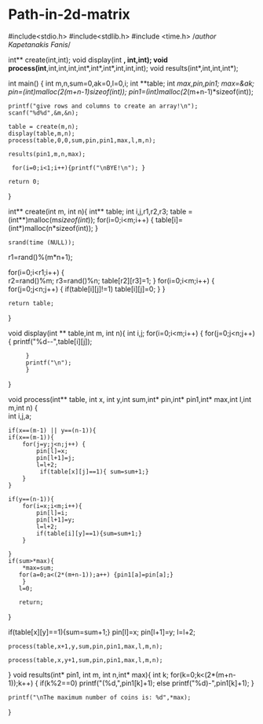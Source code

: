 # Path-in-2d-matrix 

#include<stdio.h>
#include<stdlib.h>
#include <time.h>
/*author Kapetanakis Fanis*/

int** create(int,int);
void display(int **, int,int);
void process(int**,int,int,int,int*,int*,int*,int,int,int);
void results(int*,int,int,int*);

int main()
{
	int m,n,sum=0,ak=0,l=0,i;
	int **table;
	int *max,*pin,*pin1;
	max=&ak;
	pin=(int*)malloc(2*(m+n-1)*sizeof(int));
	pin1=(int*)malloc(2*(m+n-1)*sizeof(int));
	
    printf("give rows and columns to create an array!\n");
	scanf("%d%d",&m,&n);
		
    table = create(m,n);	
    display(table,m,n);	
    process(table,0,0,sum,pin,pin1,max,l,m,n);
    
	results(pin1,m,n,max);
	
     for(i=0;i<1;i++){printf("\nBYE!\n"); }
    
	return 0;
}

int** create(int m, int n){
	int** table;
	int i,j,r1,r2,r3;
	table = (int**)malloc(m*sizeof(int*));
	for(i=0;i<m;i++)
	{
		table[i]=(int*)malloc(n*sizeof(int));
	} 
	
	srand(time (NULL));
   r1=rand()%(m*n+1);
   
   for(i=0;i<r1;i++)
   {  
      r2=rand()%m;
      r3=rand()%n;
      table[r2][r3]=1;
   }
   for(i=0;i<m;i++)
	{
		for(j=0;j<n;j++)
		{
			if(table[i][j]!=1)
			   table[i][j]=0;
		}
	}
		
    return table;
	
}

void display(int ** table,int m, int n){
	int i,j;
    for(i=0;i<m;i++)
	 {
	 	for(j=0;j<n;j++)
	 	{
	 		printf("%d--",table[i][j]);
	 		
		 }
		 printf("\n");
		 }	
	 
}

void process(int** table, int x, int y,int sum,int* pin,int* pin1,int* max,int l,int m,int n)
{   
    int i,j,a;

    if(x==(m-1) || y==(n-1)){
    if(x==(m-1)){
        for(j=y;j<n;j++) {
            pin[l]=x;
            pin[l+1]=j;
            l=l+2;
             if(table[x][j]==1){ sum=sum+1;}
        }
    }
    
    if(y==(n-1)){
        for(i=x;i<m;i++){
            pin[l]=i;
            pin[l+1]=y;
            l=l+2;
            if(table[i][y]==1){sum=sum+1;}
        }
       
    }
    if(sum>*max){
        *max=sum;
       for(a=0;a<(2*(m+n-1));a++) {pin1[a]=pin[a];}
        }
       l=0;

       return;
        
  }    
    
   if(table[x][y]==1){sum=sum+1;}
    pin[l]=x;
    pin[l+1]=y;
    l=l+2;
    
				
    process(table,x+1,y,sum,pin,pin1,max,l,m,n);
    
    process(table,x,y+1,sum,pin,pin1,max,l,m,n);
       
}
void results(int* pin1, int m, int n,int* max){
	int k;
	for(k=0;k<(2*(m+n-1));k++)
	{
	 if(k%2==0)	
	   printf("(%d,",pin1[k]+1);
	 else
	   printf("%d)-",pin1[k]+1);
  	}
  	
    printf("\nThe maximum number of coins is: %d",*max);
}

